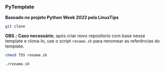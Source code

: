 ### PyTemplate 

**Baseado no projeto Python Week 2022 pela LinuxTips**

```bash
git clone 
```

**OBS.: Caso necessário**; após criar novo reposítorio com base nesse template e clona-lo, use o script ```rename.sh``` para renomear as referências do template.

```bash
chmod 755 rename.sh

./rename.sh
```
